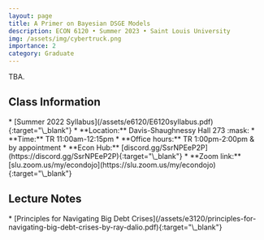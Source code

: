 ```yaml
---
layout: page
title: A Primer on Bayesian DSGE Models
description: ECON 6120 • Summer 2023 • Saint Louis University
img: /assets/img/cybertruck.png
importance: 2
category: Graduate
---
```


TBA.

<div class="publications">
  <h2 class="topic">Class Information</h2>
</div>
* [Summer 2022 Syllabus](/assets/e6120/E6120syllabus.pdf){:target="\_blank"}
* **Location:** Davis-Shaughnessy Hall 273 :mask: <!-- https://emojipedia.org/ -->
* **Time:** TR 11:00am-12:15pm
* **Office hours:** TR 1:00pm-2:00pm & by appointment
* **Econ Hub:** [discord.gg/SsrNPEeP2P](https://discord.gg/SsrNPEeP2P){:target="\_blank"}
* **Zoom link:** [slu.zoom.us/my/econdojo](https://slu.zoom.us/my/econdojo){:target="\_blank"}

<div class="publications">
  <h2 class="topic">Lecture Notes</h2>
</div>
* [Principles for Navigating Big Debt Crises](/assets/e3120/principles-for-navigating-big-debt-crises-by-ray-dalio.pdf){:target="\_blank"}
